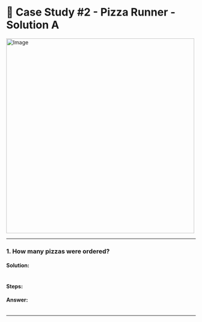 # 🍜 Case Study #2 - Pizza Runner - Solution A
<img src="https://8weeksqlchallenge.com/images/case-study-designs/2.png" alt="Image" width="500" height="520">

***
### **1. How many pizzas were ordered?**

#### **Solution**:
````sql

````

#### **Steps**:


#### **Answer**:
<img src="" >



***
